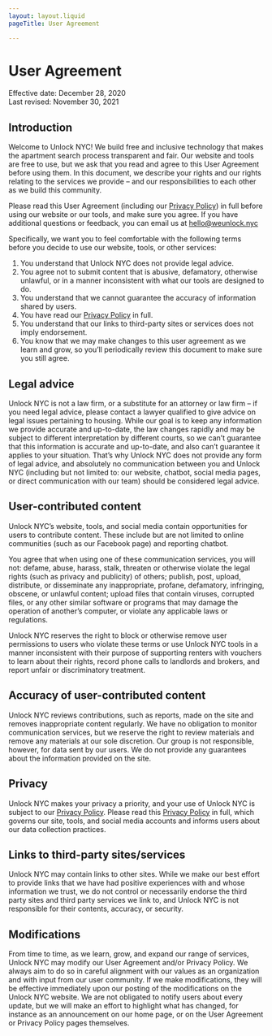 ```yaml
---
layout: layout.liquid
pageTitle: User Agreement

---
```

# User Agreement

Effective date: December 28, 2020  
Last revised: November 30, 2021

## Introduction

Welcome to Unlock NYC! We build free and inclusive technology that makes the apartment search process transparent and fair. Our website and tools are free to use, but we ask that you read and agree to this User Agreement before using them. In this document, we describe your rights and our rights relating to the services we provide – and our responsibilities to each other as we build this community.

Please read this User Agreement (including our [Privacy Policy](/privacy)) in full before using our website or our tools, and make sure you agree. If you have additional questions or feedback, you can email us at [hello@weunlock.nyc](mailto:hello@weunlock.nyc)

Specifically, we want you to feel comfortable with the following terms before you decide to use our website, tools, or other services:

1. You understand that Unlock NYC does not provide legal advice.
2. You agree not to submit content that is abusive, defamatory, otherwise unlawful, or in a manner inconsistent with what our tools are designed to do.
3. You understand that we cannot guarantee the accuracy of information shared by users.
4. You have read our [Privacy Policy](/privacy) in full.
5. You understand that our links to third-party sites or services does not imply endorsement.
6. You know that we may make changes to this user agreement as we learn and grow, so you’ll periodically review this document to make sure you still agree.

## Legal advice

Unlock NYC is not a law firm, or a substitute for an attorney or law firm – if you need legal advice, please contact a lawyer qualified to give advice on legal issues pertaining to housing. While our goal is to keep any information we provide accurate and up-to-date, the law changes rapidly and may be subject to different interpretation by different courts, so we can’t guarantee that this information is accurate and up-to-date, and also can’t guarantee it applies to your situation. That’s why Unlock NYC does not provide any form of legal advice, and absolutely no communication between you and Unlock NYC (including but not limited to: our website, chatbot, social media pages, or direct communication with our team) should be considered legal advice.

## User-contributed content

Unlock NYC’s website, tools, and social media contain opportunities for users to contribute content. These include but are not limited to online communities (such as our Facebook page) and reporting chatbot.

You agree that when using one of these communication services, you will not: defame, abuse, harass, stalk, threaten or otherwise violate the legal rights (such as privacy and publicity) of others; publish, post, upload, distribute, or disseminate any inappropriate, profane, defamatory, infringing, obscene, or unlawful content; upload files that contain viruses, corrupted files, or any other similar software or programs that may damage the operation of another’s computer, or violate any applicable laws or regulations.

Unlock NYC reserves the right to block or otherwise remove user permissions to users who violate these terms or use Unlock NYC tools in a manner inconsistent with their purpose of supporting renters with vouchers to learn about their rights, record phone calls to landlords and brokers, and report unfair or discriminatory treatment.

## Accuracy of user-contributed content

Unlock NYC reviews contributions, such as reports, made on the site and removes inappropriate content regularly. We have no obligation to monitor communication services, but we reserve the right to review materials and remove any materials at our sole discretion. Our group is not responsible, however, for data sent by our users. We do not provide any guarantees about the information provided on the site.

## Privacy

Unlock NYC makes your privacy a priority, and your use of Unlock NYC is subject to our [Privacy Policy](/privacy). Please read this [Privacy Policy](/privacy) in full, which governs our site, tools, and social media accounts and informs users about our data collection practices.

## Links to third-party sites/services

Unlock NYC may contain links to other sites. While we make our best effort to provide links that we have had positive experiences with and whose information we trust, we do not control or necessarily endorse the third party sites and third party services we link to, and Unlock NYC is not responsible for their contents, accuracy, or security.

## Modifications

From time to time, as we learn, grow, and expand our range of services, Unlock NYC may modify our User Agreement and/or Privacy Policy. We always aim to do so in careful alignment with our values as an organization and with input from our user community. If we make modifications, they will be effective immediately upon our posting of the modifications on the Unlock NYC website. We are not obligated to notify users about every update, but we will make an effort to highlight what has changed, for instance as an announcement on our home page, or on the User Agreement or Privacy Policy pages themselves.
